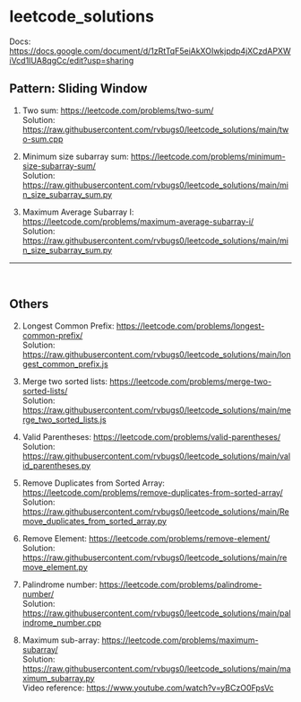 # leetcode_solutions


Docs: https://docs.google.com/document/d/1zRtTqF5eiAkXOIwkjpdp4jXCzdAPXWiVcd1IUA8qgCc/edit?usp=sharing




<h2>Pattern: Sliding Window</h2>

1. Two sum: https://leetcode.com/problems/two-sum/
<br/>Solution: https://raw.githubusercontent.com/rvbugs0/leetcode_solutions/main/two-sum.cpp

2. Minimum size subarray sum: https://leetcode.com/problems/minimum-size-subarray-sum/
<br/>Solution: https://raw.githubusercontent.com/rvbugs0/leetcode_solutions/main/min_size_subarray_sum.py

3. Maximum Average Subarray I: https://leetcode.com/problems/maximum-average-subarray-i/
<br/>Solution: https://raw.githubusercontent.com/rvbugs0/leetcode_solutions/main/min_size_subarray_sum.py



<hr>
<br>
<h2>Others</h2>

2. Longest Common Prefix: https://leetcode.com/problems/longest-common-prefix/
<br/> Solution:  https://raw.githubusercontent.com/rvbugs0/leetcode_solutions/main/longest_common_prefix.js

3. Merge two sorted lists: https://leetcode.com/problems/merge-two-sorted-lists/
<br/> Solution:  https://raw.githubusercontent.com/rvbugs0/leetcode_solutions/main/merge_two_sorted_lists.js

4. Valid Parentheses: https://leetcode.com/problems/valid-parentheses/
<br/> Solution: https://raw.githubusercontent.com/rvbugs0/leetcode_solutions/main/valid_parentheses.py

5. Remove Duplicates from Sorted Array: https://leetcode.com/problems/remove-duplicates-from-sorted-array/
<br/> Solution: https://raw.githubusercontent.com/rvbugs0/leetcode_solutions/main/Remove_duplicates_from_sorted_array.py

6. Remove Element: https://leetcode.com/problems/remove-element/
<br/> Solution: https://raw.githubusercontent.com/rvbugs0/leetcode_solutions/main/remove_element.py

7. Palindrome number: https://leetcode.com/problems/palindrome-number/
<br/> Solution: https://raw.githubusercontent.com/rvbugs0/leetcode_solutions/main/palindrome_number.cpp

8. Maximum sub-array: https://leetcode.com/problems/maximum-subarray/
<br/> Solution: https://raw.githubusercontent.com/rvbugs0/leetcode_solutions/main/maximum_subarray.py
<br/> Video reference: https://www.youtube.com/watch?v=yBCzO0FpsVc

